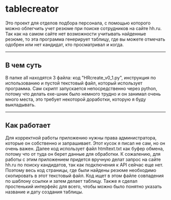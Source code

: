 # tablecreator
Это проект для отделов подбора персонала, с помощью которого можно облегчить учет резюме при поиске сотрудников на сайте hh.ru. Так как на самом сайте нет возможности учитывать найденные резюме, то эта программа генерирует таблицу, где вы можете отмечать одобрен или нет кандидат, кто просматривал и когда.
***
**В чем суть**
-----------------------------------
В папке all находятся 3 файла: код "HRcreate_v0_1.py", инструкция по использованию и пустой текстовый файл, который использует программа. Сам скрипт запускается непосредственно через python, потому что делать exe-шник было немного трудно и он занимал очень много места, это требует некоторой доработки, которую я буду выкладывать.
***
**Как работает**
-----------------------------------
Для корректной работы приложению нужны права администратора, которые он собственно и запрашивает. Этот кусок я писал не сам, но он очень важен. Далее код использует файл htmltext.txt как буфер обмена, потому что от туда он берет данные для обработки. К сожалению, для работы с этим приложением придется вручную делат запрос на сайте hh.ru по поиску кандидатов, так как подключения к API сейчас еще нет. Поэтому весь код страницы, где были найдены резюме необходимо скопировать в этот текстовый файл. Код ищет в этом файле совпадения по шаблону ссылки и затем делает таблицу. Также я сделал простенький интерфейс для всего, чтобы можно было понятно указать название и дату создания таблицы.
